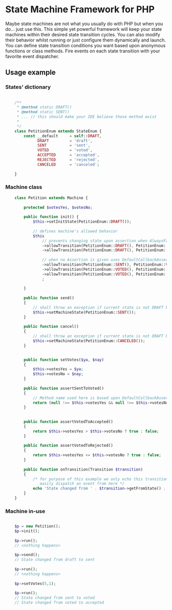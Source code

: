 # State Machine Framework for PHP

Maybe state machines are not what you usually do with PHP but when you do... just use this.
This simple yet powerful framework will keep your state machines within their desired state 
transition cycles. You can also modify their behavior whilst running or just configure them 
dynamically and launch. You can define state transition conditions you want based upon 
anonymous functions or class methods. Fire events on each state transition with your favorite
event dispatcher.


## Usage example

### States' dictionary

```php
    
    /**
     * @method static DRAFT()
     * @method static SENT()
     * ... // this should make your IDE believe those method exist
     *
     */
    class PetitionEnum extends StateEnum {
        const __default     = self::DRAFT,
              DRAFT         = 'draft',
              SENT          = 'sent',
              VOTED         = 'voted',
              ACCEPTED      = 'accepted',
              REJECTED      = 'rejected',
              CANCELED      = 'canceled';
              
    }
```
### Machine class

```php
    class Petition extends Machine {
        
        protected $votesYes, $votesNo;
    
        public function init() {
            $this->setInitState(PetitionEnum::DRAFT());
            
            // defines machine's allowed behavior
            $this
                // prevents changing state upon assertion when AlwaysFalseAssertion is given
                ->allowTransition(PetitionEnum::DRAFT(), PetitionEnum::SENT(), new AlwaysFalseAssertion())
                ->allowTransition(PetitionEnum::DRAFT(), PetitionEnum::CANCELED(), new AlwaysFalseAssertion())
                
                // when no Assertion is given uses DefaultCallbackAssertion which calls assertXToY methods
                ->allowTransition(PetitionEnum::SENT(), PetitionEnum::VOTED())
                ->allowTransition(PetitionEnum::VOTED(), PetitionEnum::ACCEPTED())
                ->allowTransition(PetitionEnum::VOTED(), PetitionEnum::REJECTED())
                ;
            
        }
        
        public function send() 
        {
            // shall throw an exception if current state is not DRAFT because it wasn't allowed transition
            $this->setMachineState(PetitionEnum::SENT());
        }
        
        public function cancel() 
        {
            // shall throw an exception if current state is not DRAFT because it wasn't allowed transition
            $this->setMachineState(PetitionEnum::CANCELED());
        }

        
        public function setVotes($ya, $nay) 
        {
            $this->votesYes = $ya;
            $this->votesNo = $nay;
        }
        
        public function assertSentToVoted() 
        {
            // Method name used here is based upon DefaultCallbackAssertion. This can be changed though.
            return (null !== $this->votesYes && null !== $this->votesNo) ? true : false;
        }
        
        
        public function assertVotedToAccepted()
        {
            return $this->votesYes > $this->votesNo ? true : false;
        }
        
        public function assertVotedToRejected() 
        {
            return $this->votesYes <= $this->votesNo ? true : false;
        }
        
        public function onTransition(Transition $transition) 
        {
            /* for purpose of this example we only echo this transition but you can 
               easily dispatch an event from here */ 
            echo 'State changed from ' . $transition->getFromState() . ' to ' . $transition->getToState() . PHP_EOL;
        }
    }
```

### Machine in-use    
    
```php

    $p = new Petition();
    $p->init();
    
    $p->run();
    // <nothing happens>
    
    $p->send();
    // State changed from draft to sent
    
    $p->run();
    // <nothing happens>
    
    $p->setVotes(5,1);
    
    $p->run();
    // State changed from sent to voted
    // State changed from voted to accepted
    
```    
    
